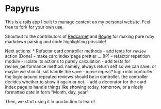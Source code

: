 # Papyrus

This is a rails app I built to manage content on my personal website. Feel free to fork for your own use.

Shoutout to the contributors of [Redcarpet](https://github.com/vmg/redcarpet) and [Rouge](https://github.com/jneen/rouge) for making pure ruby markdown parsing and code highlighting possible!

Next actions:
    * Refactor card controller methods
        - add tests for `review` action [Done]
        - make card index page prettier ... [IP]
        - refactor repetition module
            - isolate its actions to purely calculation
        - add tests for review_performance method. namely, always return self so we can save. or maybe we should jsut handle the save
        - move repeat? login into controller. the logic around repeated reviews should be in controller. the controller decides whether to show it again or not.
        - add a decorator for the card index page to handle things like showing today, tomorrow, or a nicely formatted date in form "Month, day, year"

Then, we start using it in production to learn!

